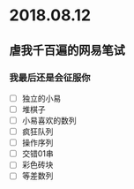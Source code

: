 # 2018.08.12
## 虐我千百遍的网易笔试
### 我最后还是会征服你

- [ ] 独立的小易
- [ ] 堆棋子
- [ ] 小易喜欢的数列
- [ ] 疯狂队列
- [ ] 操作序列
- [ ] 交错01串
- [ ] 彩色砖块
- [ ] 等差数列
